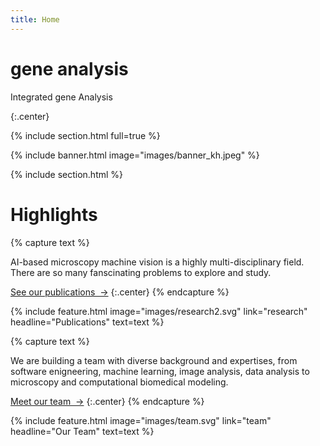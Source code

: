 ```yaml
---
title: Home
---
```


# gene analysis 

Integrated gene Analysis

{:.center}

{% include section.html full=true %}

{% include banner.html image="images/banner_kh.jpeg" %}

{% include section.html %}

# Highlights

{% capture text %}

AI-based microscopy machine vision is a highly multi-disciplinary field. There are so many fanscinating problems to explore and study.

[See our publications &nbsp;→](research)
{:.center}
{% endcapture %}

{%
  include feature.html
  image="images/research2.svg"
  link="research"
  headline="Publications"
  text=text
%}

{% capture text %}

We are building a team with diverse background and expertises, from software enigneering, machine learning, image analysis, data analysis to microscopy and computational biomedical modeling. 

[Meet our team &nbsp;→](team)
{:.center}
{% endcapture %}

{%
  include feature.html
  image="images/team.svg"
  link="team"
  headline="Our Team"
  text=text
%}
